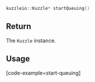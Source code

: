```cpp
kuzzleio::Kuzzle* startQueuing()
```

## Return

The `Kuzzle` instance.

## Usage

[code-example=start-queuing]
